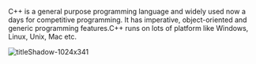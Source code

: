 C++ is a general purpose programming language and widely used now a days for competitive programming. It has imperative, object-oriented and generic programming features.C++ runs on lots of platform like Windows, Linux, Unix, Mac etc.




![titleShadow-1024x341](https://user-images.githubusercontent.com/68494604/92635023-ccc9b500-f2f2-11ea-92b0-3443afeed3fe.png)

